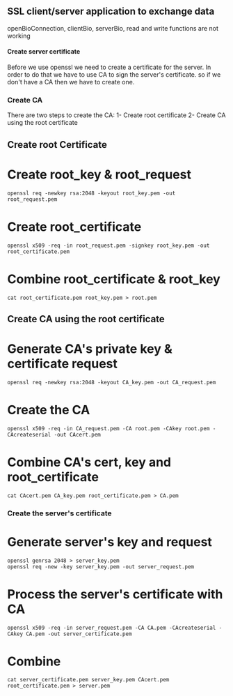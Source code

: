 ## SSL client/server application to exchange data
openBioConnection, clientBio, serverBio, read and write functions are not working

#### Create server certificate
Before we use openssl we need to create a certificate for the server. In order to do that we have to use CA to sign the server's certificate.
so if we don't have a CA then we have to create one.

### Create CA
There are two steps to create the CA:
1- Create root certificate
2- Create CA using the root certificate

## Create root Certificate

# Create root_key & root_request
    openssl req -newkey rsa:2048 -keyout root_key.pem -out root_request.pem

# Create root_certificate
    openssl x509 -req -in root_request.pem -signkey root_key.pem -out root_certificate.pem

# Combine root_certificate & root_key
    cat root_certificate.pem root_key.pem > root.pem

## Create CA using the root certificate

# Generate CA's private key & certificate request
    openssl req -newkey rsa:2048 -keyout CA_key.pem -out CA_request.pem

# Create the CA
    openssl x509 -req -in CA_request.pem -CA root.pem -CAkey root.pem -CAcreateserial -out CAcert.pem

# Combine CA's cert, key and root_certificate
    cat CAcert.pem CA_key.pem root_certificate.pem > CA.pem


### Create the server's certificate

# Generate server's key and request
    openssl genrsa 2048 > server_key.pem
    openssl req -new -key server_key.pem -out server_request.pem

# Process the server's certificate with CA
    openssl x509 -req -in server_request.pem -CA CA.pem -CAcreateserial -CAkey CA.pem -out server_certificate.pem

# Combine
    cat server_certificate.pem server_key.pem CAcert.pem root_certificate.pem > server.pem
